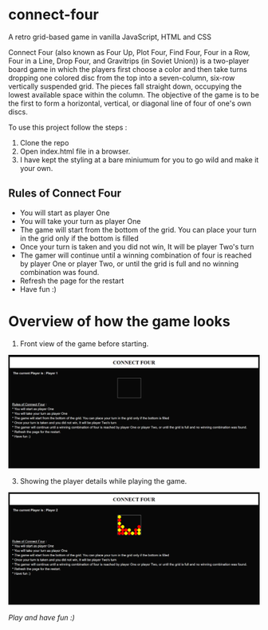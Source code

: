 # connect-four
A retro grid-based game in vanilla JavaScript, HTML and CSS

Connect Four (also known as Four Up, Plot Four, Find Four, Four in a Row, Four in a Line, Drop Four, and Gravitrips (in Soviet Union)) is a two-player board game in which the players first choose a color and then take turns dropping one colored disc from the top into a seven-column, six-row vertically suspended grid. The pieces fall straight down, occupying the lowest available space within the column. The objective of the game is to be the first to form a horizontal, vertical, or diagonal line of four of one's own discs.

To use this project follow the steps :
1. Clone the repo
2. Open index.html file in a browser.
3. I have kept the styling at a bare miniumum for you to go wild and make it your own.

## Rules of Connect Four
* You will start as player One
* You will take your turn as player One
* The game will start from the bottom of the grid. You can place your turn in the grid only if the bottom is filled
* Once your turn is taken and you did not win, It will be player Two's turn
* The gamer will continue until a winning combination of four is reached by player One or player Two, or until the grid is full and no winning combination was found.
* Refresh the page for the restart
* Have fun :)

# Overview of how the game looks

1. Front view of the game before starting.

![](images/img1.png)

3. Showing the player details while playing the game.

![](images/img2.png)

*Play and have fun :)*
